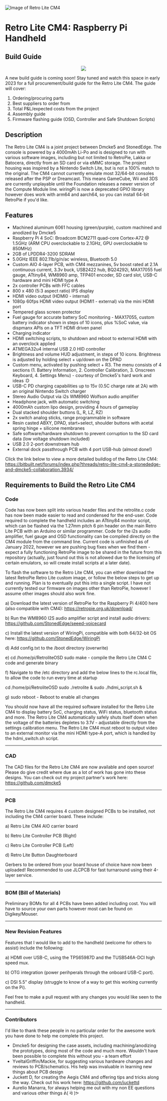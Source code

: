 ![Image of Retro Lite CM4](https://i.imgur.com/h1mcu5v.jpg)
# Retro Lite CM4: Raspberry Pi Handheld

## Build Guide  
 <p align="center">
   <img src="https://i.imgur.com/qu4UXJB.png"/>
</p>

A new build guide is coming soon! Stay tuned and watch this space in early 2023 for a full procurement/build guide for the Retro Lite CM4. 
The guide will cover:

1) Ordering/procuring parts 
2) Best suppliers to order from 
3) Total P&L/expected costs from the project 
4) Assembly guide
5) Firmware flashing guide (OSD, Controller and Safe Shutdown Scripts)

## Description
The Retro Lite CM4 is a joint project between Dmcke5 and StonedEdge. The console is powered by a 4000mAh Li-Po and is designed to run with various software images, including but not limited to RetroPie, Lakka or Batocera, directly from an SD card or via eMMC storage. The project housing was inspired by a Nintendo Switch Lite, but is not a 100% match to the original. The CM4 cannot currently emulate most 32/64-bit consoles released after the PSP or Dreamcast. This means GameCube, Wii and 3DS are currently unplayable until the Foundation releases a newer version of the Compute Module line. wiringPi is now a deprecated GPIO library however does work with arm64 and aarch64, so you can install 64-bit RetroPie if you'd like. 

## Features
- Machined aluminum 6061 housing (green/purple), custom machined and anodized by Dmcke5
- Raspberry Pi 4 SoC: Broadcom BCM2711 quad-core Cortex-A72 @ 1.5GHz (ARM CPU overclockable to 2.1GHz, GPU overclockable to 850MHz)
- 2GB of LPDDR4-3200 SDRAM
- 5.0GHz IEEE 802.11b/g/n/ac wireless, Bluetooth 5.0
- Custom AIO 4-layer PCB, with CM4 mezzanines, 5v boost rated at 2.1A continuous current, 3.3v buck, USB2422 hub, BQ24292i, MAX17055 fuel gauge, ATtiny84, WM8960 amp, TFP401 encoder, SD card slot, USB-C hardware and mini HDMI type A
- 2x controller PCBs with FFC cables
- 800 x 480 (5:3 aspect ratio) IPS display
- HDMI video output (HDMI0 - internal)
- 1080p 60fps HDMI video output (HDMI1 - external) via the mini HDMI port
- Tempered glass screen protector
- Fuel gauge for accurate battery SoC monitoring - MAX17055, custom battery indicator shown in steps of 10 icons, plus %SoC value, via dispmanx APIs on a TFT HDMI driven panel
- Charging indicator
- HDMI switching scripts, to shutdown and reboot to external HDMI with an overclock applied
- ATMEGA32u4 internal USB 2.0 HID controller
- Brightness and volume HUD adjustment, in steps of 10 icons. Brightness is adjusted by holding select + up/down on the DPAD
- Custom menu, activated by pushing select + R3. The menu consists of 4 sections (1. Battery Information, 2. Controller Calibration, 3. Onscreen Keyboard, 4. Settings Menu) -   courtesy of Dmcke5's hard work and ideas :D
- USB-C PD charging capabilities up to 15v (0.5C charge rate at 2A) with an original Nintendo Switch charger
- Stereo Audio Output via i2s WM8960 Wolfson audio amplifier
- Headphone jack, with automatic switching
- 4000mAh custom lipo design, providing 4 hours of gameplay
- Dual stacked shoulder buttons (L, R, LZ, RZ)
- 2x switch analog sticks, range programmable in software
- Resin casted ABXY, DPAD, start+select, shoulder buttons with acetal spring hinge + silicone membranes
- Safe software/hardware shutdown to prevent corruption to the SD card data (low voltage shutdown included)
- USB 2.0 2-port downstream hub
- External dock passthrough PCB with 4 port USB-hub (almost done!)

Click the link below to view a more detailed buildlog of the Retro Lite CM4: 
https://bitbuilt.net/forums/index.php?threads/retro-lite-cm4-a-stonededge-and-dmcke5-collaboration.3934/

## Requirements to Build the Retro Lite CM4

### Code 
Code has now been split into various header files and the retrolite.c code has now been made easier to read and condensed for the end-user. Code required to complete the handheld includes an ATtiny84 monitor script, which can be flashed via the 1.27mm pitch 6 pin header on the main Retro Lite PCB with an Arduino or similar programmer. Code for the i2s audio amplifier, fuel gauge and OSD functionality can be compiled directly on the CM4 module from the command line. Current code is unfinished as of January 2022, however we are pushing bug fixes when we find them - expect a fully functioning RetroPie image to be shared in the future from this repository (actually, just found out this is not allowed due to the licensing of certain emulators, so will create install scripts at a later date). 

To flash the software to the Retro Lite CM4, you can either download the latest RetroPie Retro Lite custom image, or follow the below steps to get up and running. Plan is to eventually put this into a single script. I have not currently tested our firmware on images other than RetroPie, however I assume other images should also work fine. 

a) Download the latest version of RetroPie for the Raspberry Pi 4/400 here (also compatible with CM4): 
https://retropie.org.uk/download/ 

b) Run the WM8960 I2S audio amplifier script and install audio drivers:
https://github.com/StonedEdge/seeed-voicecard

c) Install the latest version of WiringPi, compatible with both 64/32-bit OS here: 
https://github.com/StonedEdge/WiringPi

d) Add config.txt to the /boot directory (overwrite)

e) cd /home/pi/RetroliteOSD sudo make - compile the Retro Lite CM4 C code and generate binary

f) Navigate to the /etc directory and add the below lines to the rc.local file, to allow the code to run every time at startup 

cd /home/pi/RetroliteOSD
sudo ./retrolite &
sudo ./hdmi_script.sh & 

g) sudo reboot - Reboot to enable all changes 

You should now have all the required software installed for the Retro Lite CM4 to display battery SoC, charging status, WiFi status, bluetooth status and more. The Retro Lite CM4 automatically safely shuts itself down when the voltage of the batteries depletes to 3.1V - adjustable directly from the settings calibration menu. The Retro Lite CM4 must reboot to output video to an external monitor via the mini HDMI type-A port, which is handled by the hdmi_switch.sh script. 

-------------------------------------------------------------------------------------------------------

### CAD
The CAD files for the Retro Lite CM4 are now available and open source! Please do give credit where due as a lot of work has gone into these designs.
You can check out my project partner's work here: https://github.com/dmcke5

-------------------------------------------------------------------------------------------------------

### PCB
The Retro Lite CM4 requires 4 custom designed PCBs to be installed, not including the CM4 carrier board. These include: 

a) Retro Lite CM4 AIO carrier board 

b) Retro Lite Controller PCB (Right)

c) Retro Lite Controller PCB (Left)

d) Retro Lite Button Daughterboard

Gerbers to be ordered from your board house of choice have now been uploaded! Recommended to use JLCPCB for fast turnaround using their 4-layer service.

-------------------------------------------------------------------------------------------------------

### BOM (Bill of Materials) 
Preliminary BOMs for all 4 PCBs have been added including cost. You will have to source your own parts however most can be found on Digikey/Mouser.

-------------------------------------------------------------------------------------------------------
### New Revision Features
Features that I would like to add to the handheld (welcome for others to assist) include the following:

a) HDMI over USB-C, using the TPS65987D and the TUSB546A-DCI high speed mux. 

b) OTG integration (power perihperals through the onboard USB-C port). 

c) DSI 5.5" display (struggle to know of a way to get this working currently on the Pi). 

Feel free to make a pull request with any changes you would like seen to the handheld. 

-------------------------------------------------------------------------------------------------------


### Contributors 
I'd like to thank these people in no particular order for the awesome work you have done to help me complete this project. 

* Dmcke5 for designing the case assets, including machining/anodizing the prototypes, doing most of the code and much more. Wouldn't have been possible to complete this without you - a team effort
* YveltalGriffin/Mackie, for suggesting various hardware changes and reviews to PCB/schematics. His help was invaluable in learning new things about PCB design
* Juckett D, for creating the Aegis CM4 and offering tips and tricks along the way. Check out his work here: https://github.com/juckettd
* Aurelio Manarra, for always helping me out with my non EE questions and various other things ᕕ( ᐛ )ᕗ
